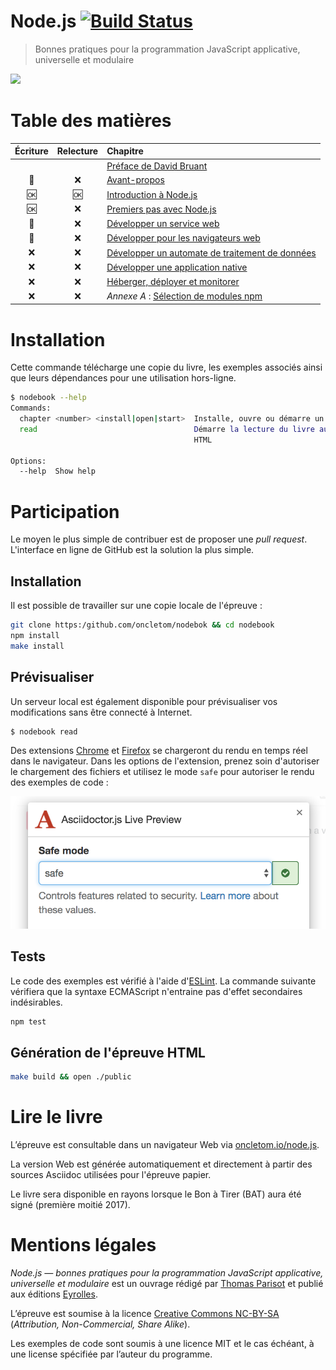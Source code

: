 # Node.js [![Build Status](https://travis-ci.org/oncletom/nodebook.svg)](https://travis-ci.org/oncletom/nodebook)

> Bonnes pratiques pour la programmation JavaScript applicative, universelle et modulaire

![](cover.png?raw=1)

# Table des matières

Écriture    | Relecture  | Chapitre
:----------:|:----------:|:--------
            |            | [Préface de David Bruant][foreword]
:memo:      |:x:         | [Avant-propos][preamble]
:ok:        |:ok:        | [Introduction à Node.js][ch01]
:ok:        |:x:         | [Premiers pas avec Node.js][ch02]
:construction: |:x:      | [Développer un service web][ch03]
:memo:      |:x:         | [Développer pour les navigateurs web][ch04]
:x:         |:x:         | [Développer un automate de traitement de données][ch05]
:x:         |:x:         | [Développer une application native][ch06]
:x:         |:x:         | [Héberger, déployer et monitorer][ch07]
:x:         |:x:         | _Annexe A_ : [Sélection de modules npm][a01]

# Installation

Cette commande télécharge une copie du livre, les exemples associés ainsi que leurs dépendances pour une utilisation hors-ligne.

```bash
$ nodebook --help
Commands:
  chapter <number> <install|open|start>  Installe, ouvre ou démarre un chapitre.
  read                                   Démarre la lecture du livre au format
                                         HTML

Options:
  --help  Show help                                                    [boolean]
```

# Participation

Le moyen le plus simple de contribuer est de proposer une *pull request*.
L'interface en ligne de GitHub est la solution la plus simple.

## Installation

Il est possible de travailler sur une copie locale de l'épreuve :

```bash
git clone https:/github.com/oncletom/nodebok && cd nodebook
npm install
make install
```

## Prévisualiser

Un serveur local est également disponible pour prévisualiser vos modifications sans être connecté à Internet.

```bash
$ nodebook read
```

Des extensions [Chrome][adoc-chrome] et [Firefox][adoc-firefox] se chargeront du rendu en temps réel dans le navigateur. Dans les options de l'extension, prenez soin d'autoriser le chargement des fichiers et utilisez le mode `safe` pour autoriser le rendu des exemples de code :

![](asciidoctor-extension-config.png)

[adoc-chrome]: https://chrome.google.com/webstore/detail/asciidoctorjs-live-previe/iaalpfgpbocpdfblpnhhgllgbdbchmia
[adoc-firefox]: https://addons.mozilla.org/fr/firefox/addon/asciidoctorjs-live-preview/

## Tests

Le code des exemples est vérifié à l'aide d'[ESLint](http://eslint.org/).
La commande suivante vérifiera que la syntaxe ECMAScript n'entraine pas d'effet secondaires indésirables.

```bash
npm test
```

## Génération de l'épreuve HTML

```bash
make build && open ./public
```


# Lire le livre

L’épreuve est consultable dans un navigateur Web via [oncletom.io/node.js][livre-web].

La version Web est générée automatiquement et directement à partir des sources Asciidoc utilisées pour l'épreuve papier.

Le livre sera disponible en rayons lorsque le Bon à Tirer (BAT) aura été signé (première moitié 2017).

# Mentions légales

*Node.js — bonnes pratiques pour la programmation JavaScript applicative, universelle et modulaire* est un ouvrage rédigé par [Thomas Parisot](https://oncletom.io) et publié aux éditions [Eyrolles](http://www.eyrolles.fr).

L’épreuve est soumise à la licence [Creative Commons NC-BY-SA][cc-nc-by-sa] (*Attribution, Non-Commercial, Share Alike*).

Les exemples de code sont soumis à une licence MIT et le cas échéant, à une license spécifiée par l’auteur du programme.

[livre-web]: https://oncletom.io/node.js
[cc-nc-by-sa]: https://creativecommons.org/licenses/by-nc-sa/3.0/deed.fr
[foreword]: foreword/foreword-fr.adoc
[preamble]: foreword/preamble.adoc
[ch01]: chapter-01/index.adoc
[ch02]: chapter-02/index.adoc
[ch03]: chapter-03/index.adoc
[ch04]: chapter-04/index.adoc
[ch05]: chapter-05/index.adoc
[ch06]: chapter-06/index.adoc
[ch07]: chapter-07/index.adoc
[a01]: appendix-a/index.adoc
